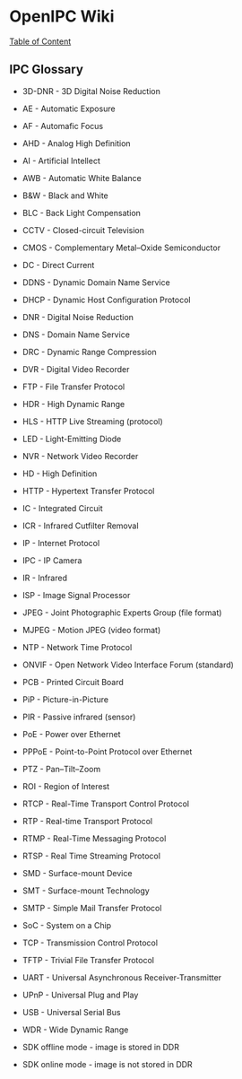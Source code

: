 # OpenIPC Wiki
[Table of Content](../README.md)

IPC Glossary
------------

- 3D-DNR - 3D Digital Noise Reduction
- AE - Automatic Exposure
- AF - Automafic Focus
- AHD - Analog High Definition
- AI - Artificial Intellect
- AWB - Automatic White Balance
- B&W - Black and White
- BLC - Back Light Compensation
- CCTV - Closed-circuit Television
- CMOS - Complementary Metal–Oxide Semiconductor
- DC - Direct Current
- DDNS - Dynamic Domain Name Service
- DHCP - Dynamic Host Configuration Protocol
- DNR - Digital Noise Reduction
- DNS - Domain Name Service
- DRC - Dynamic Range Compression
- DVR - Digital Video Recorder
- FTP - File Transfer Protocol
- HDR - High Dynamic Range
- HLS - HTTP Live Streaming (protocol)
- LED - Light-Emitting Diode
- NVR - Network Video Recorder
- HD - High Definition
- HTTP - Hypertext Transfer Protocol
- IC - Integrated Circuit
- ICR - Infrared Cutfilter Removal
- IP - Internet Protocol
- IPC - IP Camera
- IR - Infrared
- ISP - Image Signal Processor
- JPEG - Joint Photographic Experts Group (file format)
- MJPEG - Motion JPEG (video format)
- NTP - Network Time Protocol
- ONVIF - Open Network Video Interface Forum (standard)
- PCB - Printed Circuit Board
- PiP - Picture-in-Picture
- PIR - Passive infrared (sensor)
- PoE - Power over Ethernet
- PPPoE - Point-to-Point Protocol over Ethernet
- PTZ - Pan–Tilt–Zoom
- ROI - Region of Interest
- RTCP - Real-Time Transport Control Protocol
- RTP - Real-time Transport Protocol
- RTMP - Real-Time Messaging Protocol
- RTSP - Real Time Streaming Protocol
- SMD - Surface-mount Device
- SMT - Surface-mount Technology
- SMTP - Simple Mail Transfer Protocol
- SoC - System on a Chip
- TCP - Transmission Control Protocol
- TFTP - Trivial File Transfer Protocol
- UART - Universal Asynchronous Receiver-Transmitter
- UPnP - Universal Plug and Play
- USB - Universal Serial Bus
- WDR - Wide Dynamic Range


- SDK offline mode - image is stored in DDR
- SDK online mode - image is not stored in DDR
